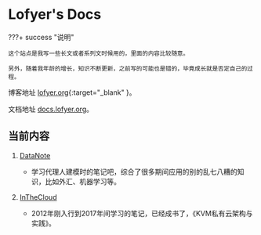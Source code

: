 # Lofyer's Docs

???+ success "说明"

    这个站点是我写一些长文或者系列文时候用的，里面的内容比较随意。

    另外，随着我年龄的增长，知识不断更新，之前写的可能也是错的，毕竟成长就是否定自己的过程。

博客地址 [lofyer.org](https://blog.lofyer.org){:target="_blank" }。

文档地址 [docs.lofyer.org](https://docs.lofyer.org)。

## 当前内容

1. [DataNote](/datanote)
    * 学习代理人建模时的笔记吧，综合了很多期间应用的别的乱七八糟的知识，比如外汇、机器学习等。

2. [InTheCloud](/inthecloud)
    * 2012年刚入行到2017年间学习的笔记，已经成书了，《KVM私有云架构与实践》。